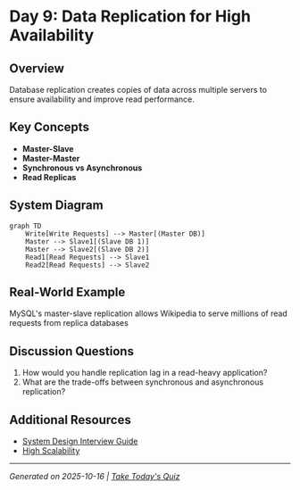 # Day 9: Data Replication for High Availability

## Overview
Database replication creates copies of data across multiple servers to ensure availability and improve read performance.

## Key Concepts
- **Master-Slave**
- **Master-Master**
- **Synchronous vs Asynchronous**
- **Read Replicas**

## System Diagram
```mermaid
graph TD
    Write[Write Requests] --> Master[(Master DB)]
    Master --> Slave1[(Slave DB 1)]
    Master --> Slave2[(Slave DB 2)]
    Read1[Read Requests] --> Slave1
    Read2[Read Requests] --> Slave2
```

## Real-World Example
MySQL's master-slave replication allows Wikipedia to serve millions of read requests from replica databases

## Discussion Questions
1. How would you handle replication lag in a read-heavy application?
2. What are the trade-offs between synchronous and asynchronous replication?

## Additional Resources
- [System Design Interview Guide](https://github.com/donnemartin/system-design-primer)
- [High Scalability](http://highscalability.com/)

---
*Generated on 2025-10-16 | [Take Today's Quiz](../docs/quiz-2025-10-16.html)*
